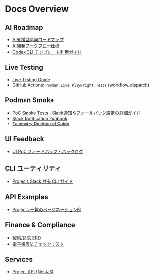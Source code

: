 # Docs Overview

## AI Roadmap
- [AI支援型開発ロードマップ](ai-roadmap.md)
- [AI開発ワークフロー仕様](ai-devflow.md)
- [Codex CLI テンプレート利用ガイド](codex-templates.md)

## Live Testing
- [Live Testing Guide](live-testing.md)
- GitHub Actions: `Podman Live Playwright Tests` (workflow_dispatch)

## Podman Smoke
- [PoC Smoke Tests](poc_live_smoke.md) - Slack通知やフォールバック設定の詳細ガイド
- [Slack Notification Runbook](slack-runbook.md)
- [Telemetry Dashboard Guide](podman-telemetry-dashboard.md)

## UI Feedback
- [UI PoC フィードバック・バックログ](ui-poc-feedback-backlog.md)

## CLI ユーティリティ
- [Projects Slack 共有 CLI ガイド](projects-share-cli.md)

## API Examples
- [Projects 一覧のページネーション例](api-projects-pagination.md)


## Finance & Compliance
- [契約/請求 ERD](contracts/erd.md)
- [電子帳簿法チェックリスト](compliance/electronic-book.md)

## Services
- [Project API (NestJS)](../services/project-api/README.md)
